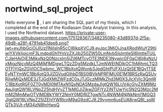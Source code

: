 # nortwind_sql_project
Hello everyone 👋 , I am sharing the SQL part of my thesis, which I completed at the end of the Kodlasam Data Analyst training. In this analysis, I used the Northwind dataset.
https://private-user-images.githubusercontent.com/175128367/348235080-43d8937d-2f5a-49d8-a28f-4791eb41dee8.png?jwt=eyJhbGciOiJIUzI1NiIsInR5cCI6IkpXVCJ9.eyJpc3MiOiJnaXRodWIuY29tIiwiYXVkIjoicmF3LmdpdGh1YnVzZXJjb250ZW50LmNvbSIsImtleSI6ImtleTUiLCJleHAiOjE3MjkxNzQ0NzcsIm5iZiI6MTcyOTE3NDE3NywicGF0aCI6Ii8xNzUxMjgzNjcvMzQ4MjM1MDgwLTQzZDg5MzdkLTJmNWEtNDlkOC1hMjhmLTQ3OTFlYjQxZGVlOC5wbmc_WC1BbXotQWxnb3JpdGhtPUFXUzQtSE1BQy1TSEEyNTYmWC1BbXotQ3JlZGVudGlhbD1BS0lBVkNPRFlMU0E1M1BRSzRaQSUyRjIwMjQxMDE3JTJGdXMtZWFzdC0xJTJGczMlMkZhd3M0X3JlcXVlc3QmWC1BbXotRGF0ZT0yMDI0MTAxN1QxNDA5MzdaJlgtQW16LUV4cGlyZXM9MzAwJlgtQW16LVNpZ25hdHVyZT1kMGJiZjkwZGFlYzZiNTUwYjc5N2Q3Mzc2MmM2MmMwOTVlMDBkYWY2NmY0MDRlZTgwNTc4NWM4NjNkNmI1MGQ3JlgtQW16LVNpZ25lZEhlYWRlcnM9aG9zdCJ9.29vymn6usEUA8rwQBt_ssWQTk3VJt-rM34zN8hrHwsQ
